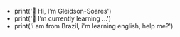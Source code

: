 - print('👋 Hi, I’m Gleidson-Soares')
- print('🌱 I’m currently learning ...')
- print('i am from Brazil, i'm learning english, help me?')
